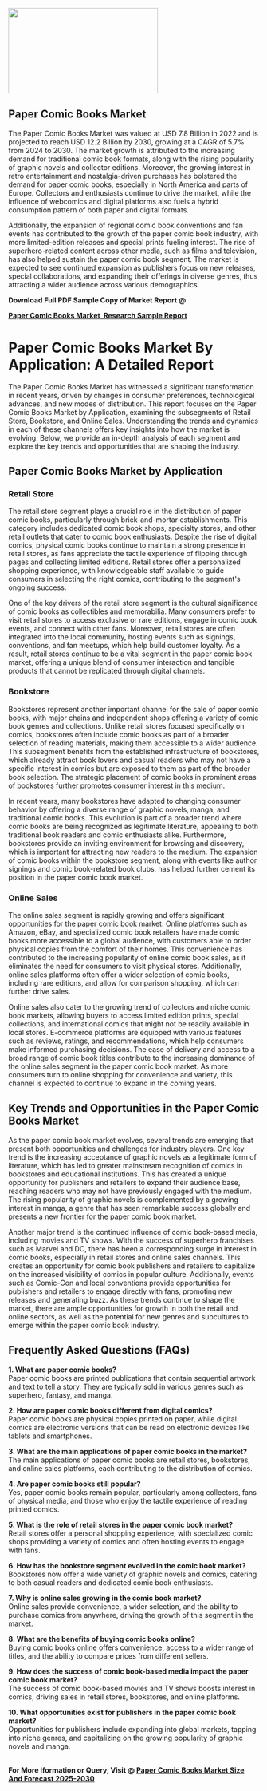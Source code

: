 <p><img class="alignnone size-medium wp-image-20088" src="https://ffe5etoiles.com/wp-content/uploads/2024/12/MST1-300x171.png" alt="" width="300" height="171" /></p><p><p> <h2>Paper Comic Books Market </h2><p>The Paper Comic Books Market was valued at USD 7.8 Billion in 2022 and is projected to reach USD 12.2 Billion by 2030, growing at a CAGR of 5.7% from 2024 to 2030. The market growth is attributed to the increasing demand for traditional comic book formats, along with the rising popularity of graphic novels and collector editions. Moreover, the growing interest in retro entertainment and nostalgia-driven purchases has bolstered the demand for paper comic books, especially in North America and parts of Europe. Collectors and enthusiasts continue to drive the market, while the influence of webcomics and digital platforms also fuels a hybrid consumption pattern of both paper and digital formats.</p><p>Additionally, the expansion of regional comic book conventions and fan events has contributed to the growth of the paper comic book industry, with more limited-edition releases and special prints fueling interest. The rise of superhero-related content across other media, such as films and television, has also helped sustain the paper comic book segment. The market is expected to see continued expansion as publishers focus on new releases, special collaborations, and expanding their offerings in diverse genres, thus attracting a wider audience across various demographics.</p></p><p><strong>Download Full PDF Sample Copy of Market Report @</strong></p><p><strong><a href="https://www.verifiedmarketreports.com/download-sample/?rid=378602&utm_source=Sites-google&utm_medium=265" target="_blank">Paper Comic Books Market &nbsp;Research Sample Report</a></strong></p><p> <h1>Paper Comic Books Market By Application: A Detailed Report</h1><p>The Paper Comic Books Market has witnessed a significant transformation in recent years, driven by changes in consumer preferences, technological advances, and new modes of distribution. This report focuses on the Paper Comic Books Market by Application, examining the subsegments of Retail Store, Bookstore, and Online Sales. Understanding the trends and dynamics in each of these channels offers key insights into how the market is evolving. Below, we provide an in-depth analysis of each segment and explore the key trends and opportunities that are shaping the industry.</p><h2>Paper Comic Books Market by Application</h2><h3>Retail Store</h3><p>The retail store segment plays a crucial role in the distribution of paper comic books, particularly through brick-and-mortar establishments. This category includes dedicated comic book shops, specialty stores, and other retail outlets that cater to comic book enthusiasts. Despite the rise of digital comics, physical comic books continue to maintain a strong presence in retail stores, as fans appreciate the tactile experience of flipping through pages and collecting limited editions. Retail stores offer a personalized shopping experience, with knowledgeable staff available to guide consumers in selecting the right comics, contributing to the segment's ongoing success.</p><p>One of the key drivers of the retail store segment is the cultural significance of comic books as collectibles and memorabilia. Many consumers prefer to visit retail stores to access exclusive or rare editions, engage in comic book events, and connect with other fans. Moreover, retail stores are often integrated into the local community, hosting events such as signings, conventions, and fan meetups, which help build customer loyalty. As a result, retail stores continue to be a vital segment in the paper comic book market, offering a unique blend of consumer interaction and tangible products that cannot be replicated through digital channels.</p><h3>Bookstore</h3><p>Bookstores represent another important channel for the sale of paper comic books, with major chains and independent shops offering a variety of comic book genres and collections. Unlike retail stores focused specifically on comics, bookstores often include comic books as part of a broader selection of reading materials, making them accessible to a wider audience. This subsegment benefits from the established infrastructure of bookstores, which already attract book lovers and casual readers who may not have a specific interest in comics but are exposed to them as part of the broader book selection. The strategic placement of comic books in prominent areas of bookstores further promotes consumer interest in this medium.</p><p>In recent years, many bookstores have adapted to changing consumer behavior by offering a diverse range of graphic novels, manga, and traditional comic books. This evolution is part of a broader trend where comic books are being recognized as legitimate literature, appealing to both traditional book readers and comic enthusiasts alike. Furthermore, bookstores provide an inviting environment for browsing and discovery, which is important for attracting new readers to the medium. The expansion of comic books within the bookstore segment, along with events like author signings and comic book-related book clubs, has helped further cement its position in the paper comic book market.</p><h3>Online Sales</h3><p>The online sales segment is rapidly growing and offers significant opportunities for the paper comic book market. Online platforms such as Amazon, eBay, and specialized comic book retailers have made comic books more accessible to a global audience, with customers able to order physical copies from the comfort of their homes. This convenience has contributed to the increasing popularity of online comic book sales, as it eliminates the need for consumers to visit physical stores. Additionally, online sales platforms often offer a wider selection of comic books, including rare editions, and allow for comparison shopping, which can further drive sales.</p><p>Online sales also cater to the growing trend of collectors and niche comic book markets, allowing buyers to access limited edition prints, special collections, and international comics that might not be readily available in local stores. E-commerce platforms are equipped with various features such as reviews, ratings, and recommendations, which help consumers make informed purchasing decisions. The ease of delivery and access to a broad range of comic book titles contribute to the increasing dominance of the online sales segment in the paper comic book market. As more consumers turn to online shopping for convenience and variety, this channel is expected to continue to expand in the coming years.</p><h2>Key Trends and Opportunities in the Paper Comic Books Market</h2><p>As the paper comic book market evolves, several trends are emerging that present both opportunities and challenges for industry players. One key trend is the increasing acceptance of graphic novels as a legitimate form of literature, which has led to greater mainstream recognition of comics in bookstores and educational institutions. This has created a unique opportunity for publishers and retailers to expand their audience base, reaching readers who may not have previously engaged with the medium. The rising popularity of graphic novels is complemented by a growing interest in manga, a genre that has seen remarkable success globally and presents a new frontier for the paper comic book market.</p><p>Another major trend is the continued influence of comic book-based media, including movies and TV shows. With the success of superhero franchises such as Marvel and DC, there has been a corresponding surge in interest in comic books, especially in retail stores and online sales channels. This creates an opportunity for comic book publishers and retailers to capitalize on the increased visibility of comics in popular culture. Additionally, events such as Comic-Con and local conventions provide opportunities for publishers and retailers to engage directly with fans, promoting new releases and generating buzz. As these trends continue to shape the market, there are ample opportunities for growth in both the retail and online sectors, as well as the potential for new genres and subcultures to emerge within the paper comic book industry.</p><h2>Frequently Asked Questions (FAQs)</h2><p><strong>1. What are paper comic books?</strong><br>Paper comic books are printed publications that contain sequential artwork and text to tell a story. They are typically sold in various genres such as superhero, fantasy, and manga.</p><p><strong>2. How are paper comic books different from digital comics?</strong><br>Paper comic books are physical copies printed on paper, while digital comics are electronic versions that can be read on electronic devices like tablets and smartphones.</p><p><strong>3. What are the main applications of paper comic books in the market?</strong><br>The main applications of paper comic books are retail stores, bookstores, and online sales platforms, each contributing to the distribution of comics.</p><p><strong>4. Are paper comic books still popular?</strong><br>Yes, paper comic books remain popular, particularly among collectors, fans of physical media, and those who enjoy the tactile experience of reading printed comics.</p><p><strong>5. What is the role of retail stores in the paper comic book market?</strong><br>Retail stores offer a personal shopping experience, with specialized comic shops providing a variety of comics and often hosting events to engage with fans.</p><p><strong>6. How has the bookstore segment evolved in the comic book market?</strong><br>Bookstores now offer a wide variety of graphic novels and comics, catering to both casual readers and dedicated comic book enthusiasts.</p><p><strong>7. Why is online sales growing in the comic book market?</strong><br>Online sales provide convenience, a wider selection, and the ability to purchase comics from anywhere, driving the growth of this segment in the market.</p><p><strong>8. What are the benefits of buying comic books online?</strong><br>Buying comic books online offers convenience, access to a wider range of titles, and the ability to compare prices from different sellers.</p><p><strong>9. How does the success of comic book-based media impact the paper comic book market?</strong><br>The success of comic book-based movies and TV shows boosts interest in comics, driving sales in retail stores, bookstores, and online platforms.</p><p><strong>10. What opportunities exist for publishers in the paper comic book market?</strong><br>Opportunities for publishers include expanding into global markets, tapping into niche genres, and capitalizing on the growing popularity of graphic novels and manga.</p><strong><br />For More Iformation or Query, Visit @ <a href="https://www.verifiedmarketreports.com/product/paper-comic-books-market/" target="_blank">Paper Comic Books Market Size And Forecast 2025-2030</a></strong></p>
